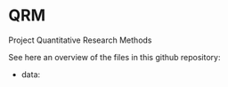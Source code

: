 # QRM
Project Quantitative Research Methods

See here an overview of the files in this github repository:
- data: 
